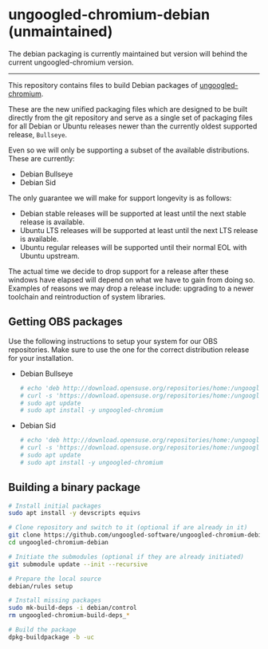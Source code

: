 # ungoogled-chromium-debian (unmaintained)

The debian packaging is currently maintained but version will behind the current ungoogled-chromium version.

---

This repository contains files to build Debian packages of
[ungoogled-chromium](//github.com/Eloston/ungoogled-chromium).

These are the new unified packaging files which are designed to be built
directly from the git repository and serve as a single set of packaging
files for all Debian or Ubuntu releases newer than the currently oldest
supported release, `Bullseye`.

Even so we will only be supporting a subset of the available distributions.
These are currently:
- Debian Bullseye
- Debian Sid

The only guarantee we will make for support longevity is as follows:
- Debian stable releases will be supported at least until the next stable release is available.
- Ubuntu LTS releases will be supported at least until the next LTS release is available.
- Ubuntu regular releases will be supported until their normal EOL with Ubuntu upstream.

The actual time we decide to drop support for a release after these windows
have elapsed will depend on what we have to gain from doing so. Examples of
reasons we may drop a release include: upgrading to a newer toolchain and
reintroduction of system libraries.

## Getting OBS packages

Use the following instructions to setup your system for our OBS repositories. Make sure to use the one for the correct distribution release for your installation.
- Debian Bullseye
  ```sh
  # echo 'deb http://download.opensuse.org/repositories/home:/ungoogled_chromium/Debian_Bullseye/ /' | sudo tee /etc/apt/sources.list.d/home-ungoogled_chromium.list > /dev/null
  # curl -s 'https://download.opensuse.org/repositories/home:/ungoogled_chromium/Debian_Bullseye/Release.key' | gpg --dearmor | sudo tee /etc/apt/trusted.gpg.d/home-ungoogled_chromium.gpg > /dev/null
  # sudo apt update
  # sudo apt install -y ungoogled-chromium
  ```
- Debian Sid
  ```sh
  # echo 'deb http://download.opensuse.org/repositories/home:/ungoogled_chromium/Debian_Sid/ /' | sudo tee /etc/apt/sources.list.d/home-ungoogled_chromium.list > /dev/null
  # curl -s 'https://download.opensuse.org/repositories/home:/ungoogled_chromium/Debian_Sid/Release.key' | gpg --dearmor | sudo tee /etc/apt/trusted.gpg.d/home-ungoogled_chromium.gpg > /dev/null
  # sudo apt update
  # sudo apt install -y ungoogled-chromium
  ```

## Building a binary package

```sh
# Install initial packages
sudo apt install -y devscripts equivs

# Clone repository and switch to it (optional if are already in it)
git clone https://github.com/ungoogled-software/ungoogled-chromium-debian.git
cd ungoogled-chromium-debian

# Initiate the submodules (optional if they are already initiated)
git submodule update --init --recursive

# Prepare the local source
debian/rules setup

# Install missing packages
sudo mk-build-deps -i debian/control
rm ungoogled-chromium-build-deps_*

# Build the package
dpkg-buildpackage -b -uc
```
